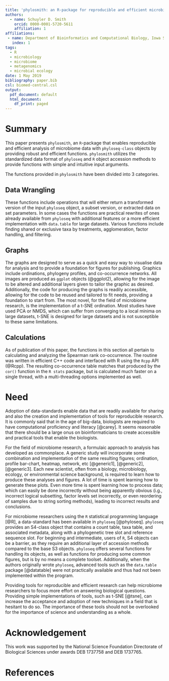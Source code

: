 ```yaml
---
title: 'phylosmith: an R-package for reproducible and efficient microbiome analysis with phyloseq-objects'
authors:
  - name: Schuyler D. Smith
    orcid: 0000-0001-5720-5611
    affiliation: 1
affiliations:
 - name: Department of Bioinformatics and Computational Biology, Iowa State University
   index: 1
tags:
  - R
  - microbiology
  - microbiome
  - metagenomics
  - microbial ecology
date: 1 May 2019
bibliography: paper.bib
csl: biomed-central.csl
output:
  pdf_document: default
  html_document:
    df_print: paged
---
```


# Summary

This paper presents ``phylosmith``, an ``R``-package that enables reproducible and efficient analysis of microbiome data with ``phyloseq-class`` objects by providing robust and efficient functions. ``phylosmith`` utilizes the standardized data format of ``phyloseq`` and ``R`` object accession methods to provide functions with simple and intuitive input arguments. 

The functions provided in ``phylosmith`` have been divided into 3 categories.

## Data Wrangling

These functions include operations that will either return a transformed version of the input ``phyloseq`` object, a subset version, or extracted data on set parameters. In some cases the functions are practical rewrites of ones already available from ``phyloseq`` with additional features or a more efficient implementation with ``data.table`` for large datasets. Various functions include finding shared or exclusive taxa by treatments, agglomeration, factor handling, and filtering.

## Graphs

The graphs are designed to serve as a quick and easy way to visualise data for 
analysis and to provide a foundation for figures for publishing. Graphics include ordinations, phylogeny profiles, and co-occurrence networks. All images are produced as ``ggplot`` objects (@ggplot2), allowing for the image to be altered and additional layers given to tailor the graphic as desired. Additionally, the code for producing the graphs is readily accessible, allowing for the code to be reused and tailored to fit needs, providing a foundation to start from. The most novel, for the field of microbiome research, is the implementation of a t-SNE ordination. Most studies have 
used PCA or NMDS, which can suffer from converging to a local minima on large datasets, t-SNE is designed for large datasets and is not susceptible to these same limitations.

## Calculations

As of publication of this paper, the functions in this section all pertain to calculating and analyzing the Spearman rank co-occurrence. The routine was written in efficient C++ code and interfaced with R using the ``Rcpp`` API (@Rcpp). The resulting co-occurrence table matches that produced by the ``cor()`` function in the ``R stats`` package, but is calculated much faster on a single thread, with a multi-threading options implemented as well.

# Need

Adoption of data-standards enable data that are readily available for sharing and also the creation and implementation of tools for reproducible research. It is commonly said that in the age of big-data, biologists are required to have computational proficiency and literacy [@carey]. It seems reasonable that there should be a large onus on bioinformaticians to create accessible and practical tools that enable the biologists.

For the field of microbiome research, a formulaic approach to analysis has developed as commonplace. A generic study will incorporate some combination and implementation of the same resulting figures; ordination, profile bar-chart, heatmap, network, etc [@generic1], [@generic2], [@generic3]. Each new scientist, often from a biology, microbiology, ecology, or environmental science background, is required to learn how to produce these analyses and figures. A lot of time is spent learning how to generate these plots. Even more time is spent learning how to process data; which can easily be done incorrectly without being apparently obvious (i.g., incorrect logical subsetting, factor levels set incorrectly, or even reordering of samples due to string sorting methods), leading to incorrect results and conclusions.

For microbiome researchers using the ``R`` statistical programming language [@R], a data-standard has been available in ``phyloseq`` [@phyloseq]. ``phyloseq`` provides an S4-class object that contains a count table, taxa table, and associated metadata, along with a phylogenetic tree slot and reference sequence slot. For beginning and intermediate, users of ``R``, S4 objects can be a barrier, as they require an additional layer of accession methods compared to the base S3 objects. ``phyloseq`` offers several functions for handling its objects, as well as functions for producing some common figures, but is by no means a complete toolset. Additionally, when the authors originally wrote ``phyloseq``, advanced tools such as the ``data.table`` package [@datatable] were not practically available and thus had not been implemented within the program. 

Providing tools for reproducible and efficient research can help microbiome 
researchers to focus more effort on answering biological questions. Providing simple implementations of tools, such as t-SNE [@tsne], can increase the acceptance and adoption of new techniques in a field that is hesitant to do so. The importance of these tools should not be overlooked for the importance of science and understanding as a whole.

# Acknowledgement

This work was supported by the National Science Foundation Directorate of Biological Sciences under awards DEB 1737758 and DEB 1737765.

# References

